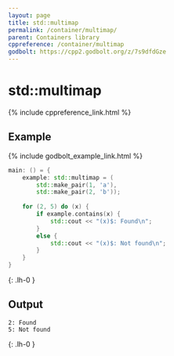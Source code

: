```yaml
---
layout: page
title: std::multimap
permalink: /container/multimap/
parent: Containers library
cppreference: /container/multimap
godbolt: https://cpp2.godbolt.org/z/7s9dfdGze
---
```

# std::multimap

{% include cppreference_link.html %}

## Example

{% include godbolt_example_link.html %}

```cpp
main: () = {
    example: std::multimap = (
        std::make_pair(1, 'a'),
        std::make_pair(2, 'b'));
 
    for (2, 5) do (x) {
        if example.contains(x) {
            std::cout << "(x)$: Found\n";
        }
        else {
            std::cout << "(x)$: Not found\n";
        }
    }
}
```
{: .lh-0 }

## Output

```
2: Found
5: Not found
```
{: .lh-0 }
